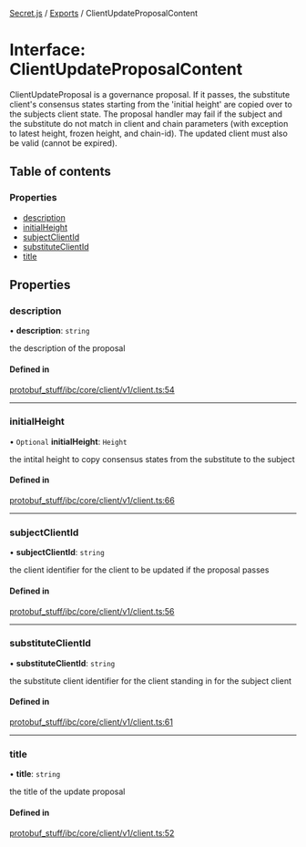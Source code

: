 [Secret.js](../README.md) / [Exports](../modules.md) / ClientUpdateProposalContent

# Interface: ClientUpdateProposalContent

ClientUpdateProposal is a governance proposal. If it passes, the substitute
client's consensus states starting from the 'initial height' are copied over
to the subjects client state. The proposal handler may fail if the subject
and the substitute do not match in client and chain parameters (with
exception to latest height, frozen height, and chain-id). The updated client
must also be valid (cannot be expired).

## Table of contents

### Properties

- [description](ClientUpdateProposalContent.md#description)
- [initialHeight](ClientUpdateProposalContent.md#initialheight)
- [subjectClientId](ClientUpdateProposalContent.md#subjectclientid)
- [substituteClientId](ClientUpdateProposalContent.md#substituteclientid)
- [title](ClientUpdateProposalContent.md#title)

## Properties

### description

• **description**: `string`

the description of the proposal

#### Defined in

[protobuf_stuff/ibc/core/client/v1/client.ts:54](https://github.com/scrtlabs/secret.js/blob/839fe3d/src/protobuf_stuff/ibc/core/client/v1/client.ts#L54)

___

### initialHeight

• `Optional` **initialHeight**: `Height`

the intital height to copy consensus states from the substitute to the
subject

#### Defined in

[protobuf_stuff/ibc/core/client/v1/client.ts:66](https://github.com/scrtlabs/secret.js/blob/839fe3d/src/protobuf_stuff/ibc/core/client/v1/client.ts#L66)

___

### subjectClientId

• **subjectClientId**: `string`

the client identifier for the client to be updated if the proposal passes

#### Defined in

[protobuf_stuff/ibc/core/client/v1/client.ts:56](https://github.com/scrtlabs/secret.js/blob/839fe3d/src/protobuf_stuff/ibc/core/client/v1/client.ts#L56)

___

### substituteClientId

• **substituteClientId**: `string`

the substitute client identifier for the client standing in for the subject
client

#### Defined in

[protobuf_stuff/ibc/core/client/v1/client.ts:61](https://github.com/scrtlabs/secret.js/blob/839fe3d/src/protobuf_stuff/ibc/core/client/v1/client.ts#L61)

___

### title

• **title**: `string`

the title of the update proposal

#### Defined in

[protobuf_stuff/ibc/core/client/v1/client.ts:52](https://github.com/scrtlabs/secret.js/blob/839fe3d/src/protobuf_stuff/ibc/core/client/v1/client.ts#L52)

